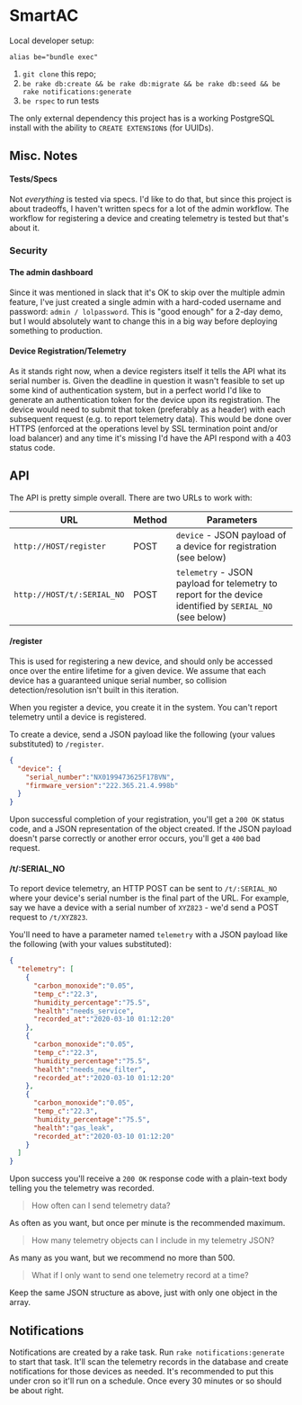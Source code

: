 # SmartAC

Local developer setup:

`alias be="bundle exec"`

1. `git clone` this repo;
1. `be rake db:create && be rake db:migrate && be rake db:seed && be rake notifications:generate`
1. `be rspec` to run tests

The only external dependency this project has is a working PostgreSQL install
with the ability to `CREATE EXTENSION`s (for UUIDs).

## Misc. Notes

#### Tests/Specs

Not _everything_ is tested via specs. I'd like to do that, but since this
project is about tradeoffs, I haven't written specs for a lot of the admin
workflow. The workflow for registering a device and creating telemetry is tested
but that's about it.

### Security

#### The admin dashboard

Since it was mentioned in slack that it's OK to skip over the multiple admin
feature, I've just created a single admin with a hard-coded username and
password: `admin / lolpassword`. This is "good enough" for a 2-day demo, but
I would absolutely want to change this in a big way before deploying something
to production.

#### Device Registration/Telemetry

As it stands right now, when a device registers itself it tells the API what
its serial number is. Given the deadline in question it wasn't feasible to
set up some kind of authentication system, but in a perfect world I'd like to
generate an authentication token for the device upon its registration. The
device would need to submit that token (preferably as a header) with each
subsequent request (e.g. to report telemetry data). This would be done over
HTTPS (enforced at the operations level by SSL termination point and/or
load balancer) and any time it's missing I'd have the API respond with a
403 status code.

## API

The API is pretty simple overall. There are two URLs to work with:

| URL | Method | Parameters |
| --- | ------ | ---------- |
| `http://HOST/register` | POST | `device` - JSON payload of a device for registration (see below) |
| `http://HOST/t/:SERIAL_NO` | POST | `telemetry` - JSON payload for telemetry to report for the device identified by `SERIAL_NO` (see below) |

#### /register

This is used for registering a new device, and should only be accessed once
over the entire lifetime for a given device. We assume that each device has
a guaranteed unique serial number, so collision detection/resolution isn't
built in this iteration.

When you register a device, you create it in the system. You can't report
telemetry until a device is registered.

To create a device, send a JSON payload like the following (your values
substituted) to `/register`.

```json
{
  "device": {
    "serial_number":"NX0199473625F17BVN",
    "firmware_version":"222.365.21.4.998b"
  }
}
```

Upon successful completion of your registration, you'll get a `200 OK` status
code, and a JSON representation of the object created. If the JSON payload
doesn't parse correctly or another error occurs, you'll get a `400` bad request.

#### /t/:SERIAL_NO

To report device telemetry, an HTTP POST can be sent to `/t/:SERIAL_NO` where
your device's serial number is the final part of the URL. For example, say we
have a device with a serial number of `XYZ823` - we'd send a POST request to
`/t/XYZ823`.

You'll need to have a parameter named `telemetry` with a JSON payload like the
following (with your values substituted):

```json
{
  "telemetry": [
    {
      "carbon_monoxide":"0.05",
      "temp_c":"22.3",
      "humidity_percentage":"75.5",
      "health":"needs_service",
      "recorded_at":"2020-03-10 01:12:20"
    },
    {
      "carbon_monoxide":"0.05",
      "temp_c":"22.3",
      "humidity_percentage":"75.5",
      "health":"needs_new_filter",
      "recorded_at":"2020-03-10 01:12:20"
    },
    {
      "carbon_monoxide":"0.05",
      "temp_c":"22.3",
      "humidity_percentage":"75.5",
      "health":"gas_leak",
      "recorded_at":"2020-03-10 01:12:20"
    }
  ]
}
```

Upon success you'll receive a `200 OK` response code with a plain-text body
telling you the telemetry was recorded.

> How often can I send telemetry data?

As often as you want, but once per minute is the recommended maximum.

> How many telemetry objects can I include in my telemetry JSON?

As many as you want, but we recommend no more than 500.

> What if I only want to send one telemetry record at a time?

Keep the same JSON structure as above, just with only one object in the array.

## Notifications

Notifications are created by a rake task. Run `rake notifications:generate` to
start that task. It'll scan the telemetry records in the database and create
notifications for those devices as needed. It's recommended to put this under
cron so it'll run on a schedule. Once every 30 minutes or so should be about
right.